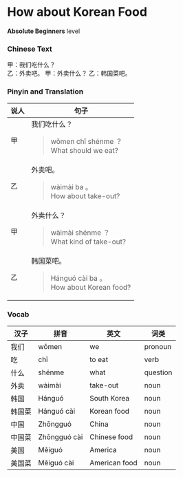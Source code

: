 # How about Korean Food
**Absolute Beginners** level
### Chinese Text
甲：我们吃什么？<br />乙：外卖吧。
甲：外卖什么？
乙：韩国菜吧。

### Pinyin and Translation
|说人|句子|
|----|----|
|甲|我们吃什么？<blockquote>wǒmen chī shénme ？<br />What should we eat?</blockquote>|
|乙|外卖吧。<blockquote>wàimài ba 。<br />How about take-out?</blockquote>|
|甲|外卖什么？<blockquote>wàimài shénme ？<br />What kind of take-out?</blockquote>|
|乙|韩国菜吧。<blockquote>Hánguó cài ba 。<br />How about Korean food?</blockquote>|
### Vocab
|汉子|拼音|英文|词类|
|----|----|----|----|
|我们|wǒmen|we|pronoun|
|吃|chī|to eat|verb|
|什么|shénme|what|question|
|外卖|wàimài|take-out|noun|
|韩国|Hánguó|South Korea|noun|
|韩国菜|Hánguó cài|Korean food|noun|
|中国|Zhōngguó|China|noun|
|中国菜|Zhōngguó cài|Chinese food|noun|
|美国|Měiguó|America|noun|
|美国菜|Měiguó cài|American food|noun|